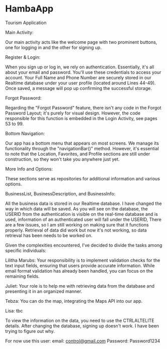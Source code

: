 # HambaApp
Tourism Application

Main Activity:

Our main activity acts like the welcome page with two prominent buttons, one for logging in and the other for signing up.

Register & Login:

When you sign up or log in, we rely on authentication. Essentially, it's all about your email and password. You'll use these credentials to access your account. Your Full Name and Phone Number are securely stored in our Realtime database under your user profile (located around Lines 44-49). Once saved, a message will pop up confirming the successful storage.

Forgot Password:

Regarding the "Forgot Password" feature, there isn't any code in the Forgot Password Layout; it's purely for visual design. However, the code responsible for this function is embedded in the Login Activity, see pages 53 to 99.

Bottom Navigation:

Our app has a bottom menu that appears on most screens. We manage its functionality through the "navigationBar()" method. However, it's essential to note that the Location, Favorites, and Profile sections are still under construction, so they won't take you anywhere just yet.

More Info and Options:

These sections serve as repositories for additional information and various options.

BusinessList, BusinessDescription, and BusinessInfo:

All the business data is stored in our Realtime database.  I have changed the way in which data will be saved. As you will see on the database, the USERID from the authentication is visible on the real-time database and is used, information of an authenticated user will fall under the USERID, There are a few issues, so I am still working on making sure that it functions properly. Retrieval of data did work but now it's not working, so data retrieval has been needs to be worked on.

Given the complexities encountered, I've decided to divide the tasks among specific individuals:

Lilitha Marubs: Your responsibility is to implement validation checks for the text input fields, ensuring that users provide accurate information. While email format validation has already been handled, you can focus on the remaining fields.

Juliet: Your role is to help me with retrieving data from the database and presenting it in an organized manner.

Tebza: You can do the map, integrating the Maps API into our app.

Lisa: tbc

To view the information on the data, you need to use the CTRLALTELITE details. After changing the database, signing up doesn't work. I have been trying to figure out why.


For now use this user:
email: control@gmail.com
Password: Password1234





